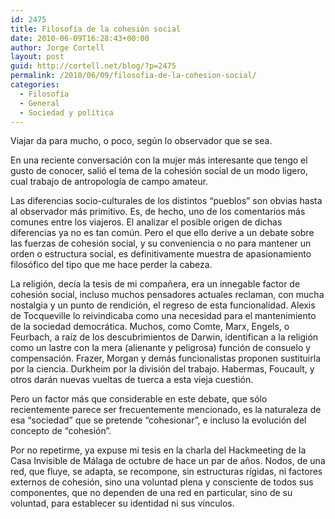```yaml
---
id: 2475
title: Filosofía de la cohesión social
date: 2010-06-09T16:28:43+00:00
author: Jorge Cortell
layout: post
guid: http://cortell.net/blog/?p=2475
permalink: /2010/06/09/filosofia-de-la-cohesion-social/
categories:
  - Filosofí­a
  - General
  - Sociedad y polí­tica
---
```

Viajar da para mucho, o poco, según lo observador que se sea.

En una reciente conversación con la mujer más interesante que tengo el gusto de conocer, salió el tema de la cohesión social de un modo ligero, cual trabajo de antropología de campo amateur.

Las diferencias socio-culturales de los distintos &#8220;pueblos&#8221; son obvias hasta al observador más primitivo. Es, de hecho, uno de los comentarios más comunes entre los viajeros. El analizar el posible origen de dichas diferencias ya no es tan común. Pero el que ello derive a un debate sobre las fuerzas de cohesión social, y su conveniencia o no para mantener un orden o estructura social, es definitivamente muestra de apasionamiento filosófico del tipo que me hace perder la cabeza.

La religión, decía la tesis de mi compañera, era un innegable factor de cohesión social, incluso muchos pensadores actuales reclaman, con mucha nostalgia y un punto de rendición, el regreso de esta funcionalidad. Alexis de Tocqueville lo reivindicaba como una necesidad para el mantenimiento de la sociedad democrática. Muchos, como Comte, Marx, Engels, o Feurbach, a raíz de los descubrimientos de Darwin, identifican a la religión como un lastre con la mera (alienante y peligrosa) función de consuelo y compensación. Frazer, Morgan y demás funcionalistas proponen sustituirla por la ciencia. Durkheim por la división del trabajo. Habermas, Foucault, y otros darán nuevas vueltas de tuerca a esta vieja cuestión.

Pero un factor más que considerable en este debate, que sólo recientemente parece ser frecuentemente mencionado, es la naturaleza de esa &#8220;sociedad&#8221; que se pretende &#8220;cohesionar&#8221;, e incluso la evolución del concepto de &#8220;cohesión&#8221;.

Por no repetirme, ya expuse mi tesis en la charla del Hackmeeting de la Casa Invisible de Málaga de octubre de hace un par de años. Nodos, de una red, que fluye, se adapta, se recompone, sin estructuras rígidas, ni factores externos de cohesión, sino una voluntad plena y consciente de todos sus componentes, que no dependen de una red en particular, sino de su voluntad, para establecer su identidad ni sus vínculos.